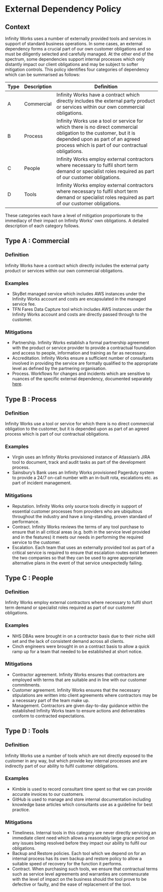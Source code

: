 # External Dependency Policy

## Context

Infinity Works uses a number of externally provided tools and services in support of standard business operations. In some cases, an external dependency forms a crucial part of our own customer obligations and so must be diligently selected and carefully managed. At the other end of the spectrum, some dependencies support internal processes which only distantly impact our client obligations and may be subject to softer mitigation controls. This policy identifies four categories of dependency which can be summarised as follows:

|Type|Description|Definition                                                                                                                                                                                                 |
|----|-----------|-----------------------------------------------------------------------------------------------------------------------------------------------------------------------------------------------------------|
|A   |Commercial |Infinity Works have a contract which directly includes the external party product or services within our own commercial obligations.                                                                       |
|B   |Process    |Infinity Works use a tool or service for which there is no direct commercial obligation to the customer, but it is depended upon as part of an agreed process which is part of our contractual obligations.|
|C   |People     |Infinity Works employ external contractors where necessary to fulfil short term demand or specialist roles required as part of our customer obligations.                                                   |
|D   |Tools      |Infinity Works employ external contractors where necessary to fulfil short term demand or specialist roles required as part of our customer obligations.                                                   |

These categories each have a level of mitigation proportionate to the immediacy of their impact on Infinity Works’ own obligations. A detailed description of each category follows.

## Type A : Commercial

### Definition

Infinity Works have a contract which directly includes the external party product or services within our own commercial obligations.

### Examples
* SkyBet managed service which includes AWS instances under the Infinity Works account and costs are encapsulated in the managed service fee.
* TFN Fares Data Capture tool which includes AWS instances under the Infinity Works account and costs are directly passed through to the customer.

### Mitigations
* Partnership. Infinity Works establish a formal partnership agreement with the product or service provider to provide a contractual foundation and access to people, information and training as far as necessary.
* Accreditation. Infinity Works ensure a sufficient number of consultants involved in providing the service are formally qualified to the appropriate level as defined by the partnering organisation.
* Process. Workflows for changes and incidents which are sensitive to nuances of the specific external dependency, documented separately [here](https://docs.google.com/document/d/1DO-PgCj7JPJ1FAzSJVw1lbFdnfQiLkF9IzdGVpMY6l0/edit#heading=h.d77mzha2ty26 "External Dependency Change Management").

## Type B : Process

### Definition

Infinity Works use a tool or service for which there is no direct commercial obligation to the customer, but it is depended upon as part of an agreed process which is part of our contractual obligations.

### Examples
* Virgin uses an Infinity Works provisioned instance of Atlassian’s JIRA tool to document, track and audit tasks as part of the development process.
* Sainsbury’s Bank uses an Infinity Works provisioned Pagerduty system to provide a 24/7 on-call number with an in-built rota, escalations etc. as part of incident management.

### Mitigations
* Reputation. Infinity Works only source tools directly in support of essential customer processes from providers who are ubiquitous throughout the industry and have a long-standing, proven standard of performance.
* Contract. Infinity Works reviews the terms of any tool purchase to ensure that in all critical areas (e.g. both in the service level provided and in the features) it meets our needs in performing the required service to the customer.
* Escalation. Each team that uses an externally provided tool as part of a critical service is required to ensure that escalation routes exist between the two companies so that they can be used to agree appropriate alternative plans in the event of that service unexpectedly failing.

## Type C : People

### Definition

Infinity Works employ external contractors where necessary to fulfil short term demand or specialist roles required as part of our customer obligations.

### Examples
* NHS DBAs were brought in on a contractor basis due to their niche skill set and the lack of consistent demand across all clients.
* Cinch engineers were brought in on a contract basis to allow a quick ramp up for a team that needed to be established at short notice.

### Mitigations
* Contractor agreement. Infinity Works ensures that contractors are employed with terms that are suitable and in line with our customer commitments.
* Customer agreement. Infinity Works ensures that the necessary stipulations are written into client agreements where contractors may be a necessary part of the team make up.
* Management. Contractors are given day-to-day guidance within the established Infinity Works team to ensure actions and deliverables conform to contracted expectations.

## Type D : Tools

### Definition

Infinity Works use a number of tools which are not directly exposed to the customer in any way, but which provide key internal processes and are indirectly part of our ability to fulfil customer obligations.

### Examples
* Kimble is used to record consultant time spent so that we can provide accurate invoices to our customers.
* GitHub is used to manage and store internal documentation including knowledge base articles which consultants use as a guideline for best practice.

### Mitigations
* Timeliness. Internal tools in this category are never directly servicing an immediate client need which allows a reasonably large grace period on any issues being resolved before they impact our ability to fulfil our obligations.
* Backup and Restore policies. Each tool which we depend on for an internal process has its own backup and restore policy to allow a suitable speed of recovery for the function it performs.
* Contract. When purchasing such tools, we ensure that contractual terms such as service level agreements and warranties are commensurate with the level of impact on the business should the tool prove to be defective or faulty, and the ease of replacement of the tool.
